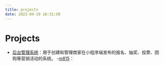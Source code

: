 ```yaml
---
title: projects
date: 2022-04-19 16:31:58
---
```

# Projects
- [后台管理系统](/20220503/ttz-project/)：用于创建和管理商家在小程序端发布的报名、抽奖、投票、团购等营销活动的系统。
-[m815](/20220504/m815-project/)：

